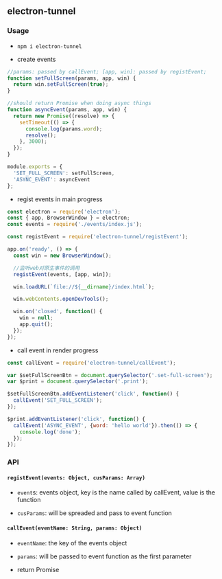 ## electron-tunnel

### Usage
* `npm i electron-tunnel`

* create events

```javascript
//params: passed by callEvent; [app, win]: passed by registEvent;
function setFullScreen(params, app, win) {
  return win.setFullScreen(true);
}

//should return Promise when doing async things
function asyncEvent(params, app, win) {
  return new Promise((resolve) => {
    setTimeout(() => {
      console.log(params.word);
      resolve();
    }, 3000);
  });
}

module.exports = {
  'SET_FULL_SCREEN': setFullScreen,
  'ASYNC_EVENT': asyncEvent
};
```

* regist events in main progress

```javascript
const electron = require('electron');
const { app, BrowserWindow } = electron;
const events = require('./events/index.js');

const registEvent = require('electron-tunnel/registEvent');

app.on('ready', () => {
  const win = new BrowserWindow();

  //监听web对原生事件的调用
  registEvent(events, [app, win]);

  win.loadURL(`file://${__dirname}/index.html`);

  win.webContents.openDevTools();

  win.on('closed', function() {
    win = null;
    app.quit();
  });
});

```

* call event in render progress

```javascript
const callEvent = require('electron-tunnel/callEvent');

var $setFullScreenBtn = document.querySelector('.set-full-screen');
var $print = document.querySelector('.print');

$setFullScreenBtn.addEventListener('click', function() {
  callEvent('SET_FULL_SCREEN');
});

$print.addEventListener('click', function() {
  callEvent('ASYNC_EVENT', {word: 'hello world'}).then(() => {
    console.log('done');
  });
});
```



### API

#### `registEvent(events: Object, cusParams: Array)`

* `event`s: events object, key is the name called by  callEvent, value is the function

* `cusParams`: will be spreaded and pass to event function

#### `callEvent(eventName: String, params: Object)`

* `eventName`: the key of the events object

* `params`: will be passed to event function as the first parameter

* return Promise
